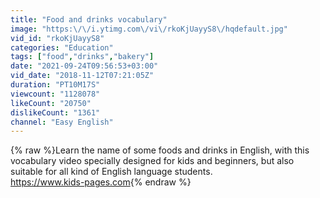 ```yaml
---
title: "Food and drinks vocabulary"
image: "https:\/\/i.ytimg.com\/vi\/rkoKjUayyS8\/hqdefault.jpg"
vid_id: "rkoKjUayyS8"
categories: "Education"
tags: ["food","drinks","bakery"]
date: "2021-09-24T09:56:53+03:00"
vid_date: "2018-11-12T07:21:05Z"
duration: "PT10M17S"
viewcount: "1128078"
likeCount: "20750"
dislikeCount: "1361"
channel: "Easy English"
---
```

{% raw %}Learn the name of some foods and drinks in English, with this vocabulary video specially designed for kids and beginners, but also suitable for all kind of English language students.<br /><a rel="nofollow" target="blank" href="https://www.kids-pages.com">https://www.kids-pages.com</a>{% endraw %}
